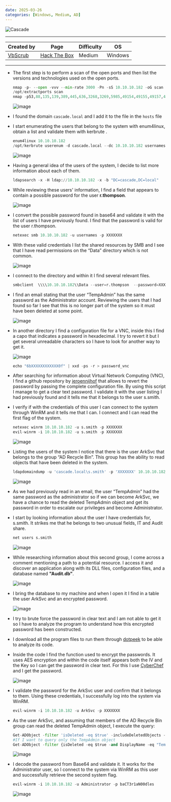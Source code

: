 ```yaml
---
date: 2025-03-26
categories: [Windows, Medium, AD]
---
```


![Cascade](https://labs.hackthebox.com/storage/avatars/64fef851357b8de1c4834093bf3426f2.png)

---

| **Created by** | **Page**     | **Difficulty** | **OS**  |
|-------------|--------------|----------------|---------|
| [VbScrub](https://app.hackthebox.com/users/158833)        | [Hack The Box](https://www.hackthebox.com/)     | Medium           | Windows   |

---








- The first step is to perform a scan of the open ports and then list the versions and technologies used on the open ports.
	
	```python
	nmap -p- --open -vvv --min-rate 3000 -Pn -sS 10.10.10.182 -oG scan
	/opt/extractports scan
	nmap -p53,88,135,139,389,445,636,3268,3269,5985,49154,49155,49157,49158,49165 -sCV -Pn 10.10.10.182 -oN ports
	```
	
	![image](https://github.com/user-attachments/assets/0fbab39b-3e27-40ed-899b-63fb917e745a)

- I found the domain `cascade.local` and I add it to the file in the `hosts` file
- I start enumerating the users that belong to the system with enum4linux, obtain a list and validate them with kerbrute .
	
	```python
	enum4linux 10.10.10.182
	/opt/kerbrute userenum -d cascade.local --dc 10.10.10.182 usernames 
	```
	
	![image](https://github.com/user-attachments/assets/029d3e23-a4c6-4d84-88c3-96f1affc5a29)

- Having a general idea of the users of the system, I decide to list more information about each of them.

	```python
	ldapsearch -x -H ldap://10.10.10.182 -x -b "DC=cascade,DC=local"
	```

- While reviewing these users' information, I find a field that appears to contain a possible password for the user **r.thompson**.

	![image](https://github.com/user-attachments/assets/13e46c89-5ee9-4870-ae80-bf401b577c5e)

- I convert the possible password found in base64 and validate it with the list of users I have previously found. I find that the password is valid for the user r.thompson.

	```python
	netexec smb 10.10.10.182 -u usernames -p XXXXXXX
	```

- With these valid credentials I list the shared resources by SMB and I see that I have read permissions on the “Data” directory which is not common.

	![image](https://github.com/user-attachments/assets/0efffd73-57f8-450d-8ca1-a7079d07286c)

- I connect to the directory and within it I find several relevant files.
	
	```python
	smbclient  \\\\10.10.10.182\\Data --user=r.thompson  --password=XXXXXXX 
	```

- I find an email stating that the user “TempAdmin” has the same password as the Administrator account. Reviewing the users that I had found so far I see that this is no longer part of the system so it must have been deleted at some point.

	![image](https://github.com/user-attachments/assets/8897beee-4dd5-4d9b-a929-375834b8b584)

- In another directory I find a configuration file for a VNC, inside this I find a capo that indicates a password in hexadecimal. I try to revert it but I get several unreadable characters so I have to look for another way to get it.

	![image](https://github.com/user-attachments/assets/3391b5c3-abcf-4dfa-8271-dd187ebcebbe)

	```python
	echo "6bXXXXXXXXXXXX0f" | xxd -ps -r > password_vnc
	```

- After searching for information about Virtual Network Computing (VNC), I find a github repository by [jeroennijhof](https://github.com/jeroennijhof/vncpwd) that allows to revert the password by passing the complete configuration file. By using this script I manage to get a clear text password. I validate it with the user listing I had previously found and it tells me that it belongs to the user s.smith.

- I verify if with the credentials of this user I can connect to the system through WinRM and it tells me that I can. I connect and I can read the first flag of the system.
	
	```python
	netexec winrm 10.10.10.182 -u s.smith -p XXXXXXX
	evil-winrm -i 10.10.10.182 -u s.smith -p XXXXXXX
	```

	![image](https://github.com/user-attachments/assets/04ad8534-e79c-415a-b613-b0b583f40ac6)

- Listing the users of the system I notice that there is the user ArkSvc that belongs to the group “AD Recycle Bin”. This group has the ability to read objects that have been deleted in the system.

	```python
	ldapdomaindump -u 'cascade.local\s.smith' -p 'XXXXXXX' 10.10.10.182
	```

	![image](https://github.com/user-attachments/assets/0b7c1f18-215d-4950-8758-11525b9f244d)

- As we had previously read in an email, the user “TempAdmin” had the same password as the administrator so if we can become ArkSvc, we have a chance to read the deleted TempAdmin object and get its password in order to escalate our privileges and become Administrator.

- I start by looking information about the user I have credentials for, s.smith. It strikes me that he belongs to two unusual fields, IT and Audit share. 
	
	```python
	net users s.smith
	```
	
	![image](https://github.com/user-attachments/assets/17e059cf-d5a7-4594-b543-9f23454db303)

-  While researching information about this second group, I come across a comment mentioning a path to a potential resource. I access it and discover an application along with its DLL files, configuration files, and a database named **"Audit.db"**.

	![image](https://github.com/user-attachments/assets/20bed47b-cf78-494d-8c14-41b2359ce0e1)

- I bring the database to my machine and when I open it I find in a table the user ArkSvc and an encrypted password. 

	![image](https://github.com/user-attachments/assets/762bd3df-8739-4132-bc3e-13ba4eb76dbf)

- I try to brute force the password in clear text and I am not able to get it so I have to analyze the program to understand how this encrypted password has been constructed.
- I download all the program files to run them through [dotpeek](https://www.jetbrains.com/es-es/decompiler/) to be able to analyze its code.
- Inside the code I find the function used to encrypt the passwords. It uses AES encryption and within the code itself appears both the IV and the Key so I can get the password in clear text. For this I use [CyberChef](https://gchq.github.io/CyberChef/) and I get the password. 

	![image](https://github.com/user-attachments/assets/d2fb9870-ba67-4a47-9cf3-dfa2acf4e92e)

- I validate the password for the ArkSvc user and confirm that it belongs to them. Using these credentials, I successfully log into the system via WinRM.

	```python
	evil-winrm -i 10.10.10.182 -u ArkSvc -p XXXXXXX 
	```

- As the user ArkSvc, and assuming that members of the AD Recycle Bin group can read the deleted TempAdmin object, I execute the query:

	```python
	Get-ADObject -filter 'isDeleted -eq $true' -includeDeletedObjects -Properties *
	#If I want to query only the TempAdmin object
	Get-ADObject -filter {isDeleted -eq $true -and DisplayName -eq "TempAdmin"} -IncludeDeletedObjects -Properties *
	```

	![image](https://github.com/user-attachments/assets/2f9110a2-0328-4467-a348-87804c689ddc)

- I decode the password from Base64 and validate it. It works for the Administrator user, so I connect to the system via WinRM as this user and successfully retrieve the second system flag.

	```python
	evil-winrm -i 10.10.10.182 -u Administrator -p baCT3r1aN00dles 
	```
	
	![image](https://github.com/user-attachments/assets/09f761da-4abf-4996-97f4-2c3988dd4704)

